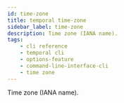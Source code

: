 ```yaml
---
id: time-zone
title: temporal time-zone
sidebar_label: time-zone
description: Time zone (IANA name).
tags: 
    - cli reference
    - temporal cli
    - options-feature
    - command-line-interface-cli
    - time zone
---
```


Time zone (IANA name).
